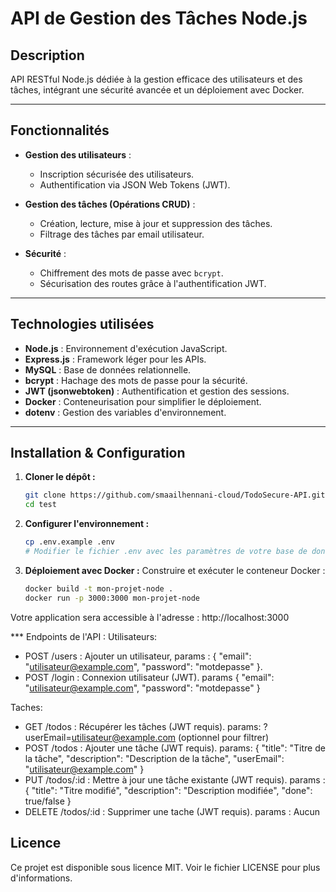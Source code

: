 # API de Gestion des Tâches Node.js

## Description
API RESTful Node.js dédiée à la gestion efficace des utilisateurs et des tâches, intégrant une sécurité avancée et un déploiement avec Docker.

---

## **Fonctionnalités**
- **Gestion des utilisateurs** :
  - Inscription sécurisée des utilisateurs.
  - Authentification via JSON Web Tokens (JWT).

- **Gestion des tâches (Opérations CRUD)** :
  - Création, lecture, mise à jour et suppression des tâches.
  - Filtrage des tâches par email utilisateur.

- **Sécurité** :
  - Chiffrement des mots de passe avec `bcrypt`.
  - Sécurisation des routes grâce à l'authentification JWT.

---

## **Technologies utilisées**
- **Node.js** : Environnement d'exécution JavaScript.
- **Express.js** : Framework léger pour les APIs.
- **MySQL** : Base de données relationnelle.
- **bcrypt** : Hachage des mots de passe pour la sécurité.
- **JWT (jsonwebtoken)** : Authentification et gestion des sessions.
- **Docker** : Conteneurisation pour simplifier le déploiement.
- **dotenv** : Gestion des variables d'environnement.

---

## Installation & Configuration

1. **Cloner le dépôt :**
   ```bash
   git clone https://github.com/smaailhennani-cloud/TodoSecure-API.git
   cd test
   ```

2. **Configurer l'environnement :**

   ```bash
   cp .env.example .env
   # Modifier le fichier .env avec les paramètres de votre base de données et de votre application
   ```

3. **Déploiement avec Docker :**
   Construire et exécuter le conteneur Docker :
   ```bash
   docker build -t mon-projet-node .
   docker run -p 3000:3000 mon-projet-node
   ````
Votre application sera accessible à l'adresse : http://localhost:3000

*** Endpoints de l'API : 
Utilisateurs: 
- POST /users : Ajouter un utilisateur, params : { "email": "utilisateur@example.com", "password": "motdepasse" }.
- POST /login : Connexion utilisateur (JWT).	params { "email": "utilisateur@example.com", "password": "motdepasse" }

Taches:
- GET /todos : Récupérer les tâches (JWT requis). params: ?userEmail=utilisateur@example.com (optionnel pour filtrer)
- POST /todos : Ajouter une tâche (JWT requis). params: { "title": "Titre de la tâche", "description": "Description de la tâche", "userEmail": "utilisateur@example.com" }
- PUT	/todos/:id : Mettre à jour une tâche existante (JWT requis).	params : { "title": "Titre modifié", "description": "Description modifiée", "done": true/false }
- DELETE /todos/:id : Supprimer une tache (JWT requis). params : Aucun

## Licence
Ce projet est disponible sous licence MIT. Voir le fichier LICENSE pour plus d'informations.
